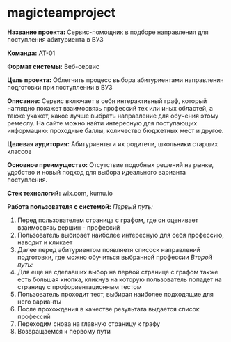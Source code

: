# magicteamproject
**Название проекта:** Сервис-помощник в подборе направления для поступления абитуриента в ВУЗ 

**Команда:** АТ-01

**Формат системы:** Веб-сервис

**Цель проекта:**
Облегчить процесс выбора абитуриентами направления подготовки при поступлении в ВУЗ

**Описание:**
Сервис включает в себя интерактивный граф, который наглядно покажет взаимосвязь профессий тех или иных областей, а также укажет, какое лучше выбрать направление для обучения этому ремеслу. На сайте можно найти интересную для поступающих информацию: проходные баллы, количество бюджетных мест и другое. 

**Целевая аудитория:**
Абитуриенты и их родители, школьники старших классов

**Основное преимущество:**
Отсутствие подобных решений на рынке, удобство и новый подход для выбора идеального варианта поступления.

**Стек технологий:** wix.com, kumu.io

**Работа пользователя с системой:**
_Первый путь:_
1. Перед пользователем страница с графом, где он оценивает взаимосвязь вершин - профессий
2. Пользователь выбирает наиболее интересную для себя профессию, наводит и кликает
3. Далее перед абитуриентом появляетя списоск направлений подготовки, где можно обучиться выбранной профессии
_Второй путь:_
1. Для еще не сделавших выбор на первой странице с графом также есть большая кнопка, кликнув на которую пользователь попадет на страницу с профориентационным тестом
2. Пользователь проходит тест, выбирая наиболее подходящие для него варианты
3. После прохождения в качестве результата выдается список профессий
4. Переходим снова на главную страницу к графу 
5. Возвращаемся к первому пути
